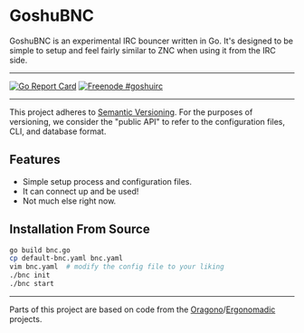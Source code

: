 # GoshuBNC

GoshuBNC is an experimental IRC bouncer written in Go. It's designed to be simple to setup and feel fairly similar to ZNC when using it from the IRC side.

---

[![Go Report Card](https://goreportcard.com/badge/github.com/goshuirc/bnc)](https://goreportcard.com/report/github.com/goshuirc/bnc)
[![Freenode #goshuirc](https://img.shields.io/badge/Freenode-%23goshuirc-1e72ff.svg?style=flat)](https://www.irccloud.com/invite?channel=%23goshuirc&hostname=irc.freenode.net&port=6697&ssl=1)
<!--[![Download Latest Release](https://img.shields.io/badge/downloads-latest%20release-green.svg)](https://github.com/goshuirc/bnc/releases/latest)-->

---

This project adheres to [Semantic Versioning](http://semver.org/). For the purposes of versioning, we consider the "public API" to refer to the configuration files, CLI, and database format.

## Features

- Simple setup process and configuration files.
- It can connect up and be used!
- Not much else right now.

## Installation From Source

```sh
go build bnc.go
cp default-bnc.yaml bnc.yaml
vim bnc.yaml  # modify the config file to your liking
./bnc init
./bnc start
```

---

Parts of this project are based on code from the [Oragono](https://github.com/oragono/oragono)/[Ergonomadic](https://github.com/edmund-huber/ergonomadic) projects.
